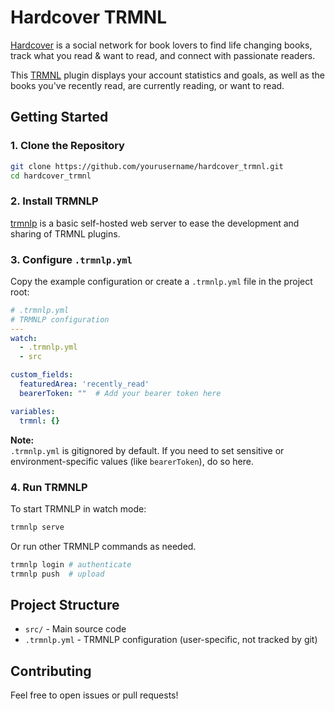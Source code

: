 # Hardcover TRMNL

[Hardcover](https://hardcover.app) is a social network for book lovers to find life changing books, track what you read & want to read, and connect with passionate readers. 

This [TRMNL](https://usetrmnl.com/?ref=jacob15) plugin displays your account statistics and goals, as well as the books you've recently read, are currently reading, or want to read.

## Getting Started

### 1. Clone the Repository

```bash
git clone https://github.com/yourusername/hardcover_trmnl.git
cd hardcover_trmnl
```

### 2. Install TRMNLP

[trmnlp](https://github.com/usetrmnl/trmnlp) is a basic self-hosted web server to ease the development and sharing of TRMNL plugins.

### 3. Configure `.trmnlp.yml`

Copy the example configuration or create a `.trmnlp.yml` file in the project root:

```yaml
# .trmnlp.yml
# TRMNLP configuration
---
watch:
  - .trmnlp.yml
  - src

custom_fields:
  featuredArea: 'recently_read'
  bearerToken: ""  # Add your bearer token here

variables:
  trmnl: {}
```

**Note:**  
`.trmnlp.yml` is gitignored by default. If you need to set sensitive or environment-specific values (like `bearerToken`), do so here.

### 4. Run TRMNLP

To start TRMNLP in watch mode:

```bash
trmnlp serve
```

Or run other TRMNLP commands as needed.

```bash
trmnlp login # authenticate
trmnlp push  # upload
```

## Project Structure

- `src/` - Main source code
- `.trmnlp.yml` - TRMNLP configuration (user-specific, not tracked by git)

## Contributing

Feel free to open issues or pull requests!
